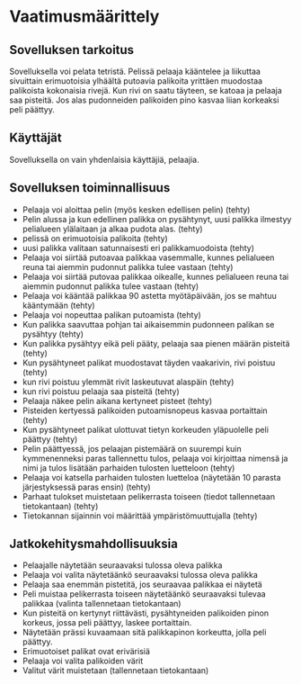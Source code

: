 # Vaatimusmäärittely

## Sovelluksen tarkoitus

Sovelluksella voi pelata tetristä. Pelissä pelaaja kääntelee ja liikuttaa sivuittain erimuotoisia ylhäältä putoavia palikoita yrittäen muodostaa palikoista kokonaisia rivejä. Kun rivi on saatu täyteen, se katoaa ja pelaaja saa pisteitä. Jos alas pudonneiden palikoiden pino kasvaa liian korkeaksi peli päättyy.

## Käyttäjät

Sovelluksella on vain yhdenlaisia käyttäjiä, pelaajia.

## Sovelluksen toiminnallisuus

* Pelaaja voi aloittaa pelin (myös kesken edellisen pelin) (tehty)
* Pelin alussa ja kun edellinen palikka on pysähtynyt, uusi palikka ilmestyy pelialueen ylälaitaan ja alkaa pudota alas. (tehty)
* pelissä on erimuotoisia palikoita (tehty)
* uusi palikka valitaan satunnaisesti eri palikkamuodoista (tehty)
* Pelaaja voi siirtää putoavaa palikkaa vasemmalle, kunnes pelialueen reuna tai aiemmin pudonnut palikka tulee vastaan (tehty)
* Pelaaja voi siirtää putovaa palikkaa oikealle, kunnes pelialueen reuna tai aiemmin pudonnut palikka tulee vastaan (tehty)
* Pelaaja voi kääntää palikkaa 90 astetta myötäpäivään, jos se mahtuu kääntymään (tehty)
* Pelaaja voi nopeuttaa palikan putoamista (tehty)
* Kun palikka saavuttaa pohjan tai aikaisemmin pudonneen palikan se pysähtyy (tehty)
* Kun palikka pysähtyy eikä peli pääty, pelaaja saa pienen määrän pisteitä (tehty)
* Kun pysähtyneet palikat muodostavat täyden vaakarivin, rivi poistuu (tehty)
* kun rivi poistuu ylemmät rivit laskeutuvat alaspäin (tehty)
* kun rivi poistuu pelaaja saa pisteitä (tehty)
* Pelaaja näkee pelin aikana kertyneet pisteet (tehty)
* Pisteiden kertyessä palikoiden putoamisnopeus kasvaa portaittain (tehty)
* Kun pysähtyneet palikat ulottuvat tietyn korkeuden yläpuolelle peli päättyy (tehty)
* Pelin päättyessä, jos pelaajan pistemäärä on suurempi kuin kymmenenneksi paras tallennettu tulos, pelaaja voi kirjoittaa nimensä ja nimi ja tulos lisätään parhaiden tulosten luetteloon (tehty)
* Pelaaja voi katsella parhaiden tulosten luetteloa (näytetään 10 parasta järjestyksessä paras ensin) (tehty)
* Parhaat tulokset muistetaan pelikerrasta toiseen (tiedot tallennetaan tietokantaan) (tehty)
* Tietokannan sijainnin voi määrittää ympäristömuuttujalla (tehty)

## Jatkokehitysmahdollisuuksia

* Pelaajalle näytetään seuraavaksi tulossa oleva palikka
* Pelaaja voi valita näytetäänkö seuraavaksi tulossa oleva palikka
* Pelaaja saa enemmän pistetitä, jos seuraavaa palikkaa ei näytetä
* Peli muistaa pelikerrasta toiseen näytetäänkö seuraavaksi tulevaa palikkaa (valinta tallennetaan tietokantaan)
* Kun pisteitä on kertynyt riittävästi, pysähtyneiden palikoiden pinon korkeus, jossa peli päättyy, laskee portaittain.
* Näytetään prässi kuvaamaan sitä palikkapinon korkeutta, jolla peli päättyy.
* Erimuotoiset palikat ovat erivärisiä
* Pelaaja voi valita palikoiden värit
* Valitut värit muistetaan (tallennetaan tietokantaan)


